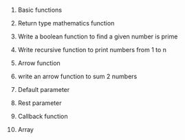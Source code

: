 01. Basic functions
02. Return type mathematics function
03. Write a boolean function to find a given number is prime
04. Write recursive function to print numbers from 1 to n
05. Arrow function




06. write an arrow function to sum 2 numbers
07. Default parameter
08. Rest parameter
09. Callback function
10. Array